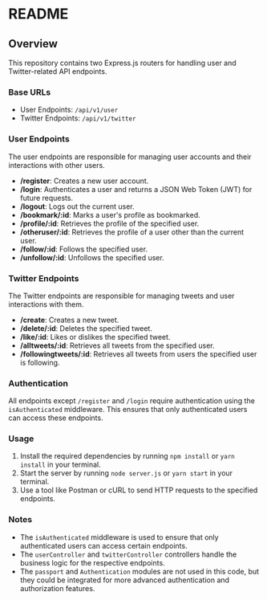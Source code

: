 # README

## Overview
This repository contains two Express.js routers for handling user and Twitter-related API endpoints.

### Base URLs
- User Endpoints: `/api/v1/user`
- Twitter Endpoints: `/api/v1/twitter`

### User Endpoints
The user endpoints are responsible for managing user accounts and their interactions with other users.

- **/register**: Creates a new user account.
- **/login**: Authenticates a user and returns a JSON Web Token (JWT) for future requests.
- **/logout**: Logs out the current user.
- **/bookmark/:id**: Marks a user's profile as bookmarked.
- **/profile/:id**: Retrieves the profile of the specified user.
- **/otheruser/:id**: Retrieves the profile of a user other than the current user.
- **/follow/:id**: Follows the specified user.
- **/unfollow/:id**: Unfollows the specified user.

### Twitter Endpoints
The Twitter endpoints are responsible for managing tweets and user interactions with them.

- **/create**: Creates a new tweet.
- **/delete/:id**: Deletes the specified tweet.
- **/like/:id**: Likes or dislikes the specified tweet.
- **/alltweets/:id**: Retrieves all tweets from the specified user.
- **/followingtweets/:id**: Retrieves all tweets from users the specified user is following.

### Authentication
All endpoints except `/register` and `/login` require authentication using the `isAuthenticated` middleware. This ensures that only authenticated users can access these endpoints.

### Usage
1. Install the required dependencies by running `npm install` or `yarn install` in your terminal.
2. Start the server by running `node server.js` or `yarn start` in your terminal.
3. Use a tool like Postman or cURL to send HTTP requests to the specified endpoints.

### Notes
- The `isAuthenticated` middleware is used to ensure that only authenticated users can access certain endpoints.
- The `userController` and `twitterController` controllers handle the business logic for the respective endpoints.
- The `passport` and `Authentication` modules are not used in this code, but they could be integrated for more advanced authentication and authorization features.
